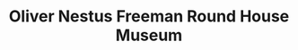 ---
layout: repo
title: "Oliver Nestus Freeman Round House Museum"
id: 5012
permalink: repos/5012/
---